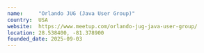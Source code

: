 ```yaml
---
name:     "Orlando JUG (Java User Group)"
country:  USA
website:  https://www.meetup.com/orlando-jug-java-user-group/
location: 28.538400, -81.378900
founded_date: 2025-09-03
---
```

